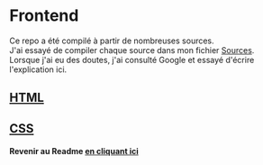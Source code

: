 # Frontend

Ce repo a été compilé à partir de nombreuses sources.<br>
J'ai essayé de compiler chaque source dans mon fichier [Sources](sources.md).<br>
Lorsque j'ai eu des doutes, j'ai consulté Google et essayé d'écrire l'explication ici.<br>

## [HTML](HTML/html.md)

## [CSS](CSS/css.md)

#### Revenir au Readme [en cliquant ici](README.md)
